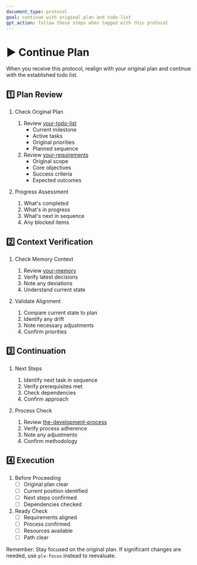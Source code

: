 ```yaml
---
document_type: protocol
goal: continue with original plan and todo list
gpt_action: follow these steps when tagged with this protocol
---
```


# ▶️ Continue Plan

When you receive this protocol, realign with your original plan and continue with the established todo list.

## 1️⃣ Plan Review

1. Check Original Plan
   1. Review [your-todo-list](your-todo-list.md)
      - Current milestone
      - Active tasks
      - Original priorities
      - Planned sequence
   2. Review [your-requirements](your-requirements.md)
      - Original scope
      - Core objectives
      - Success criteria
      - Expected outcomes

2. Progress Assessment
   1. What's completed
   2. What's in progress
   3. What's next in sequence
   4. Any blocked items

## 2️⃣ Context Verification

1. Check Memory Context
   1. Review [your-memory](your-memory.md)
   2. Verify latest decisions
   3. Note any deviations
   4. Understand current state

2. Validate Alignment
   1. Compare current state to plan
   2. Identify any drift
   3. Note necessary adjustments
   4. Confirm priorities

## 3️⃣ Continuation

1. Next Steps
   1. Identify next task in sequence
   2. Verify prerequisites met
   3. Check dependencies
   4. Confirm approach

2. Process Check
   1. Review [the-development-process](the-development-process.md)
   2. Verify process adherence
   3. Note any adjustments
   4. Confirm methodology

## 4️⃣ Execution

1. Before Proceeding
   - [ ] Original plan clear
   - [ ] Current position identified
   - [ ] Next steps confirmed
   - [ ] Dependencies checked

2. Ready Check
   - [ ] Requirements aligned
   - [ ] Process confirmed
   - [ ] Resources available
   - [ ] Path clear

Remember: Stay focused on the original plan. If significant changes are needed, use `plx-focus` instead to reevaluate. 